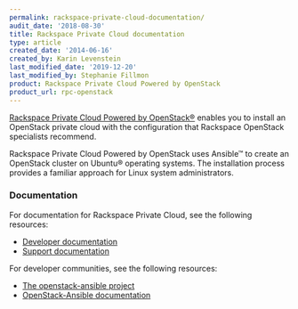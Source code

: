 ```yaml
---
permalink: rackspace-private-cloud-documentation/
audit_date: '2018-08-30'
title: Rackspace Private Cloud documentation
type: article
created_date: '2014-06-16'
created_by: Karin Levenstein
last_modified_date: '2019-12-20'
last_modified_by: Stephanie Fillmon
product: Rackspace Private Cloud Powered by OpenStack
product_url: rpc-openstack
---
```


[Rackspace Private Cloud Powered by
OpenStack&reg;](https://www.rackspace.com/cloud/private/openstack)
enables you to install an OpenStack private cloud with the configuration that
Rackspace OpenStack specialists recommend.

Rackspace Private Cloud Powered by OpenStack uses Ansible&trade; to create an
OpenStack cluster on Ubuntu&reg; operating systems. The installation process provides
a familiar approach for Linux system administrators.

### Documentation

For documentation for Rackspace Private Cloud, see the following resources:

- [Developer
  documentation](https://developer.rackspace.com/docs/#docs-private-cloud)
- [Support documentation](/how-to/rpc-openstack)

For developer communities, see the following resources:

- [The openstack-ansible project](https://launchpad.net/openstack-ansible)
- [OpenStack-Ansible
  documentation](https://docs.openstack.org/developer/openstack-ansible/developer-docs/index.html)
